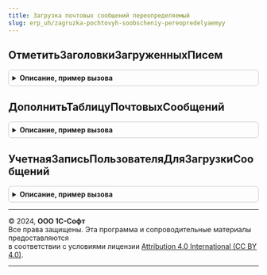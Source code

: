 ```yaml
---
title: Загрузка почтовых сообщений переопределяемый
slug: erp_uh/zagruzka-pochtovyh-soobscheniy-pereopredelyaemyy
---
```



## ОтметитьЗаголовкиЗагруженныхПисем
<details style="margin: 1em 0; padding: 0.5em; border: 1px solid #ccc; border-radius: 6px;">

<summary style="font-weight: bold; cursor: pointer;">Описание, пример вызова</summary>

```bsl

// Позволяет отметить загруженные в информационную базу письма по заголовкам почтовых сообщений.
// Заголовки писем с установленным свойством ПисьмоЗагружено = Истина не будут получены с почтового сервера.
//
// Параметры:
//  ЗаголовкиПисем - ТаблицаЗначений - состав колонок таблицы значений см. ЗагрузкаПочтовыхСообщений.СоздатьАдаптированноеОписаниеПисьма.
//  ВидОперации    - Строка - Наименование операции. Например: "ЗагрузкаСчетовФактур", "ЗагрузкаСчетовНаОплату".
//  УчетнаяЗапись  - СправочникСсылка.УчетныеЗаписиЭлектроннойПочты - Используемая учетная запись электронной почты.
//
// Возвращаемое значение:
//  Булево - Истина если в переопределяемой функции были отмечены заголовки.
//
Функция ОтметитьЗаголовкиЗагруженныхПисем(ЗаголовкиПисем, ВидОперации, УчетнаяЗапись) Экспорт
```

Пример вызова
```bsl
Результат = ЗагрузкаПочтовыхСообщенийПереопределяемый.ОтметитьЗаголовкиЗагруженныхПисем(ЗаголовкиПисем, ВидОперации, УчетнаяЗапись) 
```
</details>

## ДополнитьТаблицуПочтовыхСообщений
<details style="margin: 1em 0; padding: 0.5em; border: 1px solid #ccc; border-radius: 6px;">

<summary style="font-weight: bold; cursor: pointer;">Описание, пример вызова</summary>

```bsl

// Позволяет дополнить таблицу писем, загруженных с почтового сервера, данными информационной базы.
//
// Параметры:
//  Письма - ТаблицаЗначений - состав колонок таблицы значений см. ЗагрузкаПочтовыхСообщений.СоздатьАдаптированноеОписаниеПисьма.
//  ВидОперации    - Строка - Наименование операции. Например: "ЗагрузкаСчетовФактур", "ЗагрузкаСчетовНаОплату".
//  УчетнаяЗапись - СправочникСсылка.УчетныеЗаписиЭлектроннойПочты - Используемая учетная запись электронной почты.
//  ПараметрыОтбораЗаголовков - Структура - Содержит поля:
//    * ПослеДатыОтправления - ДатаВремя - Дата и время, начиная с которых обрабатывать почтовые сообщения.
//
Процедура ДополнитьТаблицуПочтовыхСообщений(Письма, ВидОперации, УчетнаяЗапись, ПараметрыОтбораЗаголовков) Экспорт
```

Пример вызова
```bsl
ЗагрузкаПочтовыхСообщенийПереопределяемый.ДополнитьТаблицуПочтовыхСообщений(Письма, ВидОперации, УчетнаяЗапись, ПараметрыОтбораЗаголовков) 
```
</details>

## УчетнаяЗаписьПользователяДляЗагрузкиСообщений
<details style="margin: 1em 0; padding: 0.5em; border: 1px solid #ccc; border-radius: 6px;">

<summary style="font-weight: bold; cursor: pointer;">Описание, пример вызова</summary>

```bsl

// Возвращает учетную запись настроенную на получения почтовых сообщений или пустую ссылку
// если учетной записи настроенной на получение почты нет.
//
// Возвращаемое значение:
//  СправочникСсылка.УчетныеЗаписиЭлектроннойПочты - учетная запись электронной почты.
//
Функция УчетнаяЗаписьПользователяДляЗагрузкиСообщений() Экспорт
```

Пример вызова
```bsl
Результат = ЗагрузкаПочтовыхСообщенийПереопределяемый.УчетнаяЗаписьПользователяДляЗагрузкиСообщений() 
```
</details>

---

© 2024, **ООО 1С-Софт**  
Все права защищены. Эта программа и сопроводительные материалы предоставляются  
в соответствии с условиями лицензии [Attribution 4.0 International (CC BY 4.0)](https://creativecommons.org/licenses/by/4.0/legalcode).

---

